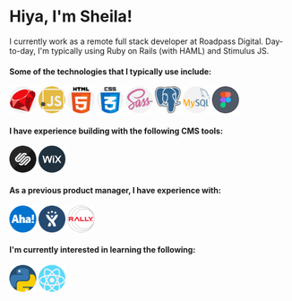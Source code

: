 <h1 class="text-center">Hiya, I'm Sheila! </h1>


 
<p>I currently work as a remote full stack developer at Roadpass Digital. Day-to-day, I'm typically using Ruby on Rails (with HAML) and Stimulus JS.</p>



<!-- <img src="images/dive.jpg"> -->


<h4>Some of the technologies that I typically use include: </h4>
<p float="left">
 <img src="images/ruby.png" height="48px">          <img src="images/javascript.png" height="48px">          <img src="images/html-5.png" height="48px">          <img src="images/css.png" height="48px">          <img src="images/sass.png" height="48px">          <img src="images/postgres.png" height="48px">          <img src="images/mysql.png" height="48px">          <img src="images/figma.png" height="48px">     
 </p>

<h4>I have experience building with the following CMS tools: </h4>
<p float="left">
 <img src="images/squarespace.png" height="48px">          <img src="images/wix.png" height="48px">
</p>

<h4>As a previous product manager, I have experience with: </h4>
<p float="left">
 <img src="images/aha.png" height="48px">          <img src="images/jira.png" height="48px">          <img src="images/rally.png" height="48px">
</p>

<h4>I'm currently interested in learning the following: </h4>
<p float="left">
 <img src="images/python.png" height="48px">          <img src="images/react.png" height="48px">
</p>


<!--
**sheesh19/sheesh19** is a ✨ _special_ ✨ repository because its `README.md` (this file) appears on your GitHub profile.

Here are some ideas to get you started:

- 🔭 I’m currently working on ...
- 🌱 I’m currently learning ...
- 👯 I’m looking to collaborate on ...
- 🤔 I’m looking for help with ...
- 💬 Ask me about ...
- 📫 How to reach me: ...
- 😄 Pronouns: ...
- ⚡ Fun fact: ...
-->
